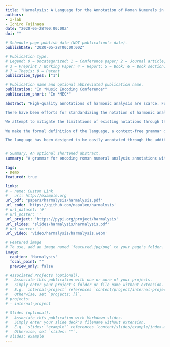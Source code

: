 ```yaml
---
title: "Harmalysis: A Language for the Annotation of Roman Numerals in Symbolic Music Representations"
authors:
- x-lab
- Ichiro Fujinaga
date: "2020-05-28T00:00:00Z"
doi: ""

# Schedule page publish date (NOT publication's date).
publishDate: "2020-05-28T00:00:00Z"

# Publication type.
# Legend: 0 = Uncategorized; 1 = Conference paper; 2 = Journal article;
# 3 = Preprint / Working Paper; 4 = Report; 5 = Book; 6 = Book section;
# 7 = Thesis; 8 = Patent
publication_types: ["1"]

# Publication name and optional abbreviated publication name.
publication: "In *Music Encoding Conference*"
publication_short: "In *MEC*"

abstract: "High-quality annotations of harmonic analysis are scarce. Furthermore, the existing data usually follows different conventions for spelling scale degrees, inversions, and special chords (e.g., cadential six-four).

There have been efforts for standardizing the notation of harmonic analysis annotations,  however, these have not been very successful because: 1) there are few software tools able to parse such notations 2) as a consequence, researchers have not adopted the suggested notations and it is more frequent to find a different notation with every new dataset.

We attempt to mitigate the limitations of existing notations through the definition of a new language for harmonic analysis, which we call harmalysis. This language 1) provides a notation that adjusts as much as possible to the way in which researchers have annotated roman numerals in existing datasets, 2) formalizes the resulting notation into a consistent and extensible context-free grammar, 3) uses the context-free grammar to generate tools that are able to parse and validate annotations in the syntax of the language.

We make the formal definition of the language, a context-free grammar described in the Extended Backus-Naur Form (EBNF), available as an open-source repository. Within the same repository, we make available tools for parsing annotations in the harmalysis language. The tools allow the users to extract high-level semantic information from their annotations (e.g., local key, root of the chord, inversion, added intervals, whether the chord is tonicizing another key or not, etc.) and to validate the correctness of a given annotation according to the grammar of the proposed language.

The language has been designed to be easily annotated through the addition of lyrics in music notation software or-when supported by the symbolic music format-in a dedicated data structure for indications of harmony (e.g., the function tag in MusicXML, the harm tag in MEI, and a **harm spine in Humdrum). This ensures that the users adopting the language find an immediate application for it."


# Summary. An optional shortened abstract.
summary: "A grammar for encoding roman numeral analysis annotations within the lyrics of a symbolic music representation."

tags:
- Demo
featured: true

links:
# - name: Custom Link
#   url: http://example.org
url_pdf: "papers/harmalysis/harmalysis.pdf"
url_code: 'https://github.com/napulen/harmalysis'
# url_dataset: '#'
# url_poster: ''
url_project: 'https://pypi.org/project/harmalysis'
url_slides: 'slides/harmalysis/harmalysis.pdf'
# url_source: ''
url_video: 'video/harmalysis/harmalysis.webm'

# Featured image
# To use, add an image named `featured.jpg/png` to your page's folder. 
image:
  caption: 'Harmalysis'
  focal_point: ""
  preview_only: false

# Associated Projects (optional).
#   Associate this publication with one or more of your projects.
#   Simply enter your project's folder or file name without extension.
#   E.g. `internal-project` references `content/project/internal-project/index.md`.
#   Otherwise, set `projects: []`.
# projects:
# - internal-project

# Slides (optional).
#   Associate this publication with Markdown slides.
#   Simply enter your slide deck's filename without extension.
#   E.g. `slides: "example"` references `content/slides/example/index.md`.
#   Otherwise, set `slides: ""`.
# slides: example
---
```

